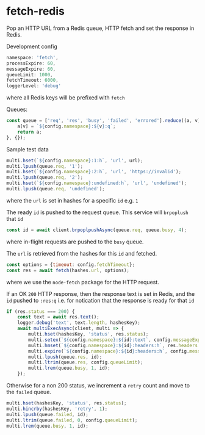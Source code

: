 # fetch-redis

Pop an HTTP URL from a Redis queue, HTTP fetch and set the response in Redis.

Development config
```javascript
namespace: 'fetch',
processExpire: 60,
messageExpire: 60,
queueLimit: 1000,
fetchTimeout: 6000,
loggerLevel: 'debug'
```
where all Redis keys will be prefixed with `fetch`

Queues:
```javascript
const queue = ['req', 'res', 'busy', 'failed', 'errored'].reduce((a, v) => {
    a[v] = `${config.namespace}:${v}:q`;
    return a;
}, {});
```

Sample test data
```javascript
multi.hset(`${config.namespace}:1:h`, 'url', url);
multi.lpush(queue.req, '1');
multi.hset(`${config.namespace}:2:h`, 'url', 'https://invalid');
multi.lpush(queue.req, '2');
multi.hset(`${config.namespace}:undefined:h`, 'url', 'undefined');
multi.lpush(queue.req, 'undefined');
```
where the `url` is set in hashes for a specific `id` e.g. `1`

The ready `id` is pushed to the request queue. This service will `brpoplush` that `id`
```javascript
const id = await client.brpoplpushAsync(queue.req, queue.busy, 4);
```
where in-flight requests are pushed to the `busy` queue.

The `url` is retrieved from the hashes for this `id` and fetched.
```javascript
const options = {timeout: config.fetchTimeout};
const res = await fetch(hashes.url, options);
```
where we use the `node-fetch` package for the HTTP request.

If an OK `200` HTTP response, then the response text is set in Redis, and the `id` pushed to `:res:q` i.e. for notication that the response is ready for that `id`
```javascript
if (res.status === 200) {
    const text = await res.text();
    logger.debug('text', text.length, hashesKey);
    await multiExecAsync(client, multi => {
        multi.hset(hashesKey, 'status', res.status);
        multi.setex(`${config.namespace}:${id}:text`, config.messageExpire, text);
        multi.hmset(`${config.namespace}:${id}:headers:h`, res.headers._headers);
        multi.expire(`${config.namespace}:${id}:headers:h`, config.messageExpire);
        multi.lpush(queue.res, id);
        multi.ltrim(queue.res, config.queueLimit);
        multi.lrem(queue.busy, 1, id);
    });
```

Otherwise for a non 200 status, we increment a `retry` count and move to the `failed` queue.
```javascript
multi.hset(hashesKey, 'status', res.status);
multi.hincrby(hashesKey, 'retry', 1);
multi.lpush(queue.failed, id);
multi.ltrim(queue.failed, 0, config.queueLimit);
multi.lrem(queue.busy, 1, id);
```
